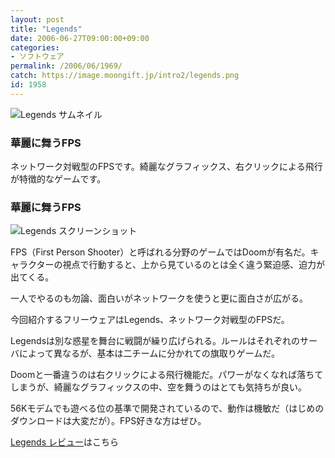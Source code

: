 ```yaml
---
layout: post
title: "Legends"
date: 2006-06-27T09:00:00+09:00
categories:
- ソフトウェア
permalink: /2006/06/1969/
catch: https://image.moongift.jp/intro2/legends.png
id: 1958
---
```

 ![Legends サムネイル](https://image.moongift.jp/intro2/legends.t.png "Legends サムネイル")
  

### 華麗に舞うFPS
  
ネットワーク対戦型のFPSです。綺麗なグラフィックス、右クリックによる飛行が特徴的なゲームです。  
<!--more-->  

### 華麗に舞うFPS
  

![Legends スクリーンショット](https://image.moongift.jp/intro2/legends.png "Legends スクリーンショット")

  

FPS（First Person Shooter）と呼ばれる分野のゲームではDoomが有名だ。キャラクターの視点で行動すると、上から見ているのとは全く違う緊迫感、迫力が出てくる。

  

一人でやるのも勿論、面白いがネットワークを使うと更に面白さが広がる。

  

今回紹介するフリーウェアはLegends、ネットワーク対戦型のFPSだ。

  

Legendsは別な惑星を舞台に戦闘が繰り広げられる。ルールはそれぞれのサーバによって異なるが、基本は二チームに分かれての旗取りゲームだ。

  

Doomと一番違うのは右クリックによる飛行機能だ。パワーがなくなれば落ちてしまうが、綺麗なグラフィックスの中、空を舞うのはとても気持ちが良い。

  

56Kモデムでも遊べる位の基準で開発されているので、動作は機敏だ（はじめのダウンロードは大変だが）。FPS好きな方はぜひ。

  

[Legends レビュー](http://fw.moongift.jp/review/i-1971.html)はこちら

